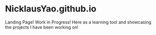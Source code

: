 # NicklausYao.github.io
Landing Page!
Work in Progress!
Here as a learning tool and showcasing the projects I have been working on!